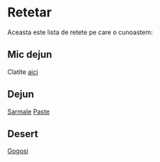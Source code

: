 # Retetar

Aceasta este lista de retete pe care o cunoastem:

## Mic dejun

Clatite [aici](./retete/clatite.md)

## Dejun

[Sarmale](./retete/sarmale.md)
[Paste](./retete/paste_carbonara.md)
## Desert

[Gogosi](./retete/gogosi)

